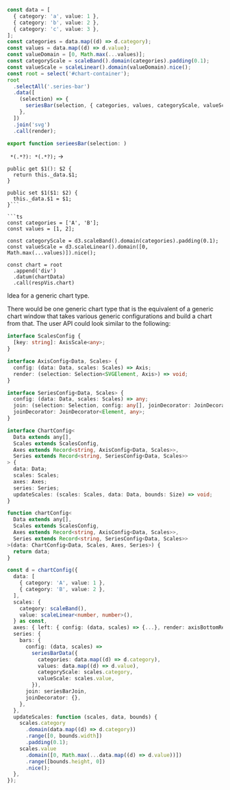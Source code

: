 ```ts
const data = [
  { category: 'a', value: 1 },
  { category: 'b', value: 2 },
  { category: 'c', value: 3 },
];
const categories = data.map((d) => d.category);
const values = data.map((d) => d.value);
const valueDomain = [0, Math.max(...values)];
const categoryScale = scaleBand().domain(categories).padding(0.1);
const valueScale = scaleLinear().domain(valueDomain).nice();
const root = select('#chart-container');
root
  .selectAll('.series-bar')
  .data([
    (selection) => {
      seriesBar(selection, { categories, values, categoryScale, valueScale });
    },
  ])
  .join('svg')
  .call(render);

export function serieesBar(selection: )
```

` *(.*?): *(.*?);` →

````
public get $1(): $2 {
  return this._data.$1;
}

public set $1($1: $2) {
  this._data.$1 = $1;
}```

```ts
const categories = ['A', 'B'];
const values = [1, 2];

const categoryScale = d3.scaleBand().domain(categories).padding(0.1);
const valueScale = d3.scaleLinear().domain([0, Math.max(...values)]).nice();

const chart = root
  .append('div')
  .datum(chartData)
  .call(respVis.chart)
````

Idea for a generic chart type.

There would be one generic chart type that is the equivalent of a generic chart window that takes various generic configurations and build a chart from that.
The user API could look similar to the following:

```ts
interface ScalesConfig {
  [key: string]: AxisScale<any>;
}

interface AxisConfig<Data, Scales> {
  config: (data: Data, scales: Scales) => Axis;
  render: (selection: Selection<SVGElement, Axis>) => void;
}

interface SeriesConfig<Data, Scales> {
  config: (data: Data, scales: Scales) => any;
  join: (selection: Selection, config: any[], joinDecorator: JoinDecorator<Element, any>) => void;
  joinDecorator: JoinDecorator<Element, any>;
}

interface ChartConfig<
  Data extends any[],
  Scales extends ScalesConfig,
  Axes extends Record<string, AxisConfig<Data, Scales>>,
  Series extends Record<string, SeriesConfig<Data, Scales>>
> {
  data: Data;
  scales: Scales;
  axes: Axes;
  series: Series;
  updateScales: (scales: Scales, data: Data, bounds: Size) => void;
}

function chartConfig<
  Data extends any[],
  Scales extends ScalesConfig,
  Axes extends Record<string, AxisConfig<Data, Scales>>,
  Series extends Record<string, SeriesConfig<Data, Scales>>
>(data: ChartConfig<Data, Scales, Axes, Series>) {
  return data;
}

const d = chartConfig({
  data: [
    { category: 'A', value: 1 },
    { category: 'B', value: 2 },
  ],
  scales: {
    category: scaleBand(),
    value: scaleLinear<number, number>(),
  } as const,
  axes: { left: { config: (data, scales) => {...}, render: axisBottomRender } },
  series: {
    bars: {
      config: (data, scales) =>
        seriesBarData({
          categories: data.map((d) => d.category),
          values: data.map((d) => d.value),
          categoryScale: scales.category,
          valueScale: scales.value,
        }),
      join: seriesBarJoin,
      joinDecorator: {},
    },
  },
  updateScales: function (scales, data, bounds) {
    scales.category
      .domain(data.map((d) => d.category))
      .range([0, bounds.width])
      .padding(0.1);
    scales.value
      .domain([0, Math.max(...data.map((d) => d.value))])
      .range([bounds.height, 0])
      .nice();
  },
});

```
